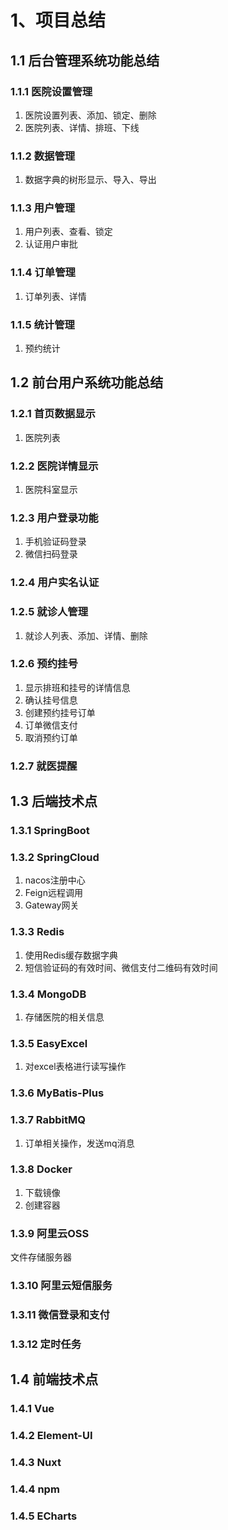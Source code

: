 # 1、项目总结

## 1.1 后台管理系统功能总结

### 1.1.1 医院设置管理

1. 医院设置列表、添加、锁定、删除
2. 医院列表、详情、排班、下线

### 1.1.2 数据管理

1. 数据字典的树形显示、导入、导出

### 1.1.3 用户管理

1. 用户列表、查看、锁定
2. 认证用户审批

### 1.1.4 订单管理

1. 订单列表、详情

### 1.1.5 统计管理

1. 预约统计

## 1.2 前台用户系统功能总结

### 1.2.1 首页数据显示

1. 医院列表

### 1.2.2 医院详情显示

1. 医院科室显示

### 1.2.3 用户登录功能

1. 手机验证码登录
2. 微信扫码登录

### 1.2.4 用户实名认证

### 1.2.5 就诊人管理

1. 就诊人列表、添加、详情、删除

### 1.2.6 预约挂号

1. 显示排班和挂号的详情信息
2. 确认挂号信息
3. 创建预约挂号订单
4. 订单微信支付
5. 取消预约订单

### 1.2.7 就医提醒

## 1.3 后端技术点

### 1.3.1 SpringBoot

### 1.3.2 SpringCloud

1. nacos注册中心
2. Feign远程调用
3. Gateway网关

### 1.3.3 Redis

1. 使用Redis缓存数据字典
2. 短信验证码的有效时间、微信支付二维码有效时间

### 1.3.4 MongoDB

1. 存储医院的相关信息

### 1.3.5 EasyExcel

1. 对excel表格进行读写操作

### 1.3.6 MyBatis-Plus

### 1.3.7 RabbitMQ

1. 订单相关操作，发送mq消息

### 1.3.8 Docker

1. 下载镜像
2. 创建容器

### 1.3.9 阿里云OSS

文件存储服务器

### 1.3.10 阿里云短信服务

### 1.3.11 微信登录和支付

### 1.3.12 定时任务

## 1.4 前端技术点

### 1.4.1 Vue

### 1.4.2 Element-UI

### 1.4.3 Nuxt

### 1.4.4 npm

### 1.4.5 ECharts

